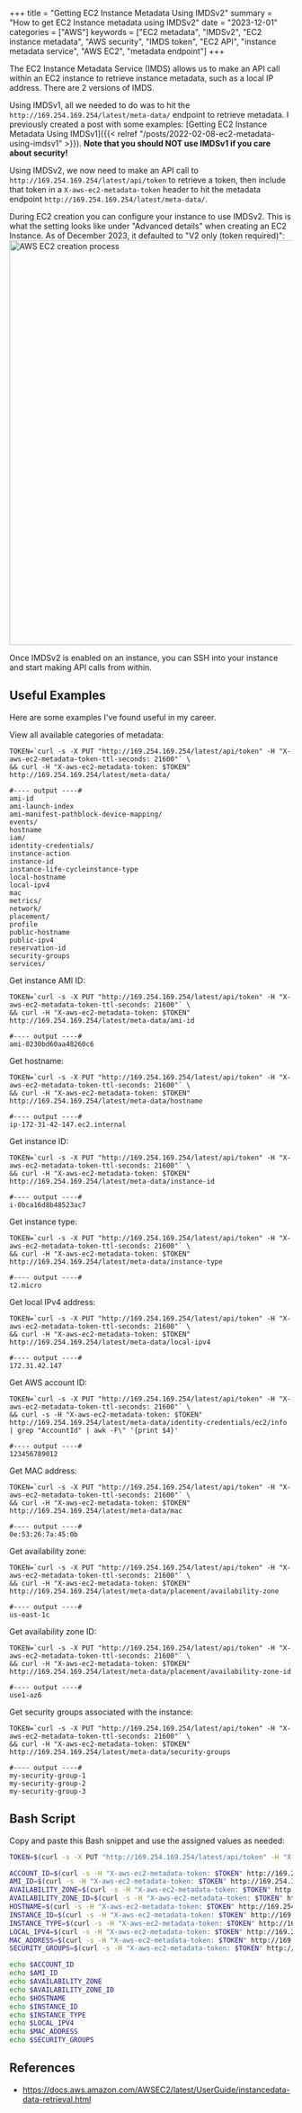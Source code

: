 +++
title = "Getting EC2 Instance Metadata Using IMDSv2"
summary = "How to get EC2 Instance metadata using IMDSv2"
date = "2023-12-01"
categories = ["AWS"]
keywords = ["EC2 metadata", "IMDSv2", "EC2 instance metadata", "AWS security", "IMDS token", "EC2 API", "instance metadata service", "AWS EC2", "metadata endpoint"]
+++

The EC2 Instance Metadata Service (IMDS) allows us to make an API call within an EC2 instance to retrieve instance metadata, such as a local IP address. There are 2 versions of IMDS.

Using IMDSv1, all we needed to do was to hit the `http://169.254.169.254/latest/meta-data/` endpoint to retrieve metadata. I previously created a post with some examples: [Getting EC2 Instance Metadata Using IMDSv1]({{< relref "/posts/2022-02-08-ec2-metadata-using-imdsv1" >}}). **Note that you should NOT use IMDSv1 if you care about security!**

Using IMDSv2, we now need to make an API call to `http://169.254.169.254/latest/api/token` to retrieve a token, then include that token in a `X-aws-ec2-metadata-token` header to hit the metadata endpoint `http://169.254.169.254/latest/meta-data/`.

During EC2 creation you can configure your instance to use IMDSv2. This is what the setting looks like under "Advanced details" when creating an EC2 Instance. As of December 2023, it defaulted to "V2 only (token required)":
<img src="/getting-ec2-metadata-using-imdsv2/imdsv2.webp" alt="AWS EC2 creation process" width="720" height="414" style="max-width: 100%; height: auto; aspect-ratio: 1140 / 656;" loading="lazy" decoding="async">

Once IMDSv2 is enabled on an instance, you can SSH into your instance and start making API calls from within.

## Useful Examples

Here are some examples I've found useful in my career.

View all available categories of metadata:

```shell
TOKEN=`curl -s -X PUT "http://169.254.169.254/latest/api/token" -H "X-aws-ec2-metadata-token-ttl-seconds: 21600"` \
&& curl -H "X-aws-ec2-metadata-token: $TOKEN" http://169.254.169.254/latest/meta-data/

#---- output ----#
ami-id
ami-launch-index
ami-manifest-pathblock-device-mapping/
events/
hostname
iam/
identity-credentials/
instance-action
instance-id
instance-life-cycleinstance-type
local-hostname
local-ipv4
mac
metrics/
network/
placement/
profile
public-hostname
public-ipv4
reservation-id
security-groups
services/
````

Get instance AMI ID:

```shell
TOKEN=`curl -s -X PUT "http://169.254.169.254/latest/api/token" -H "X-aws-ec2-metadata-token-ttl-seconds: 21600"` \
&& curl -H "X-aws-ec2-metadata-token: $TOKEN" http://169.254.169.254/latest/meta-data/ami-id

#---- output ----#
ami-0230bd60aa48260c6
```

Get hostname:

```shell
TOKEN=`curl -s -X PUT "http://169.254.169.254/latest/api/token" -H "X-aws-ec2-metadata-token-ttl-seconds: 21600"` \
&& curl -H "X-aws-ec2-metadata-token: $TOKEN" http://169.254.169.254/latest/meta-data/hostname

#---- output ----#
ip-172-31-42-147.ec2.internal
```

Get instance ID:

```shell
TOKEN=`curl -s -X PUT "http://169.254.169.254/latest/api/token" -H "X-aws-ec2-metadata-token-ttl-seconds: 21600"` \
&& curl -H "X-aws-ec2-metadata-token: $TOKEN" http://169.254.169.254/latest/meta-data/instance-id

#---- output ----#
i-0bca16d8b48523ac7
```

Get instance type:

```shell
TOKEN=`curl -s -X PUT "http://169.254.169.254/latest/api/token" -H "X-aws-ec2-metadata-token-ttl-seconds: 21600"` \
&& curl -H "X-aws-ec2-metadata-token: $TOKEN" http://169.254.169.254/latest/meta-data/instance-type

#---- output ----#
t2.micro
```

Get local IPv4 address:

```shell
TOKEN=`curl -s -X PUT "http://169.254.169.254/latest/api/token" -H "X-aws-ec2-metadata-token-ttl-seconds: 21600"` \
&& curl -H "X-aws-ec2-metadata-token: $TOKEN" http://169.254.169.254/latest/meta-data/local-ipv4

#---- output ----#
172.31.42.147
```

Get AWS account ID:

```shell
TOKEN=`curl -s -X PUT "http://169.254.169.254/latest/api/token" -H "X-aws-ec2-metadata-token-ttl-seconds: 21600"` \
&& curl -s -H "X-aws-ec2-metadata-token: $TOKEN" http://169.254.169.254/latest/meta-data/identity-credentials/ec2/info | grep "AccountId" | awk -F\" '{print $4}'

#---- output ----#
123456789012
```

Get MAC address:

```shell
TOKEN=`curl -s -X PUT "http://169.254.169.254/latest/api/token" -H "X-aws-ec2-metadata-token-ttl-seconds: 21600"` \
&& curl -H "X-aws-ec2-metadata-token: $TOKEN" http://169.254.169.254/latest/meta-data/mac

#---- output ----#
0e:53:26:7a:45:0b
```

Get availability zone:

```shell
TOKEN=`curl -s -X PUT "http://169.254.169.254/latest/api/token" -H "X-aws-ec2-metadata-token-ttl-seconds: 21600"` \
&& curl -H "X-aws-ec2-metadata-token: $TOKEN" http://169.254.169.254/latest/meta-data/placement/availability-zone

#---- output ----#
us-east-1c
```

Get availability zone ID:

```shell
TOKEN=`curl -s -X PUT "http://169.254.169.254/latest/api/token" -H "X-aws-ec2-metadata-token-ttl-seconds: 21600"` \
&& curl -H "X-aws-ec2-metadata-token: $TOKEN" http://169.254.169.254/latest/meta-data/placement/availability-zone-id

#---- output ----#
use1-az6
```

Get security groups associated with the instance:

```shell
TOKEN=`curl -s -X PUT "http://169.254.169.254/latest/api/token" -H "X-aws-ec2-metadata-token-ttl-seconds: 21600"` \
&& curl -H "X-aws-ec2-metadata-token: $TOKEN" http://169.254.169.254/latest/meta-data/security-groups

#---- output ----#
my-security-group-1
my-security-group-2
my-security-group-3
```

## Bash Script

Copy and paste this Bash snippet and use the assigned values as needed:

```bash
TOKEN=$(curl -s -X PUT "http://169.254.169.254/latest/api/token" -H "X-aws-ec2-metadata-token-ttl-seconds: 21600")

ACCOUNT_ID=$(curl -s -H "X-aws-ec2-metadata-token: $TOKEN" http://169.254.169.254/latest/meta-data/identity-credentials/ec2/info | grep "AccountId" | awk -F\" '{print $4}')
AMI_ID=$(curl -s -H "X-aws-ec2-metadata-token: $TOKEN" http://169.254.169.254/latest/meta-data/ami-id)
AVAILABILITY_ZONE=$(curl -s -H "X-aws-ec2-metadata-token: $TOKEN" http://169.254.169.254/latest/meta-data/placement/availability-zone)
AVAILABILITY_ZONE_ID=$(curl -s -H "X-aws-ec2-metadata-token: $TOKEN" http://169.254.169.254/latest/meta-data/placement/availability-zone-id)
HOSTNAME=$(curl -s -H "X-aws-ec2-metadata-token: $TOKEN" http://169.254.169.254/latest/meta-data/hostname)
INSTANCE_ID=$(curl -s -H "X-aws-ec2-metadata-token: $TOKEN" http://169.254.169.254/latest/meta-data/instance-id)
INSTANCE_TYPE=$(curl -s -H "X-aws-ec2-metadata-token: $TOKEN" http://169.254.169.254/latest/meta-data/instance-type)
LOCAL_IPV4=$(curl -s -H "X-aws-ec2-metadata-token: $TOKEN" http://169.254.169.254/latest/meta-data/local-ipv4)
MAC_ADDRESS=$(curl -s -H "X-aws-ec2-metadata-token: $TOKEN" http://169.254.169.254/latest/meta-data/mac)
SECURITY_GROUPS=$(curl -s -H "X-aws-ec2-metadata-token: $TOKEN" http://169.254.169.254/latest/meta-data/security-groups)

echo $ACCOUNT_ID
echo $AMI_ID
echo $AVAILABILITY_ZONE
echo $AVAILABILITY_ZONE_ID
echo $HOSTNAME
echo $INSTANCE_ID
echo $INSTANCE_TYPE
echo $LOCAL_IPV4
echo $MAC_ADDRESS
echo $SECURITY_GROUPS
```

## References

- https://docs.aws.amazon.com/AWSEC2/latest/UserGuide/instancedata-data-retrieval.html
